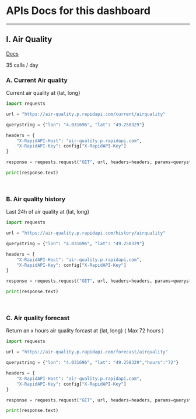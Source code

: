 # APIs Docs for this dashboard

---


## I. Air Quality

[Docs](https://rapidapi.com/weatherbit/api/air-quality/)

35 calls / day

### A. Current Air quality

Current air quality at {lat, long}

```python
import requests

url = "https://air-quality.p.rapidapi.com/current/airquality"

querystring = {"lon": "4.031696", "lat": "49.258329"}

headers = {
	"X-RapidAPI-Host": "air-quality.p.rapidapi.com",
	"X-RapidAPI-Key": config["X-RapidAPI-Key"]
}

response = requests.request("GET", url, headers=headers, params=querystring)

print(response.text)
```
<br>

### B. Air quality history

Last 24h of air quality at {lat, long}

```python
import requests

url = "https://air-quality.p.rapidapi.com/history/airquality"

querystring = {"lon": "4.031696", "lat": "49.258329"}

headers = {
	"X-RapidAPI-Host": "air-quality.p.rapidapi.com",
	"X-RapidAPI-Key": config["X-RapidAPI-Key"]
}

response = requests.request("GET", url, headers=headers, params=querystring)

print(response.text)
```
<br>

### C. Air quality forecast

Return an x hours air quality forcast at {lat, long}
( Max 72 hours )

```python
import requests

url = "https://air-quality.p.rapidapi.com/forecast/airquality"

querystring = {"lon": "4.031696", "lat": "49.258329","hours":"72"}

headers = {
	"X-RapidAPI-Host": "air-quality.p.rapidapi.com",
	"X-RapidAPI-Key": config["X-RapidAPI-Key"]
}

response = requests.request("GET", url, headers=headers, params=querystring)

print(response.text)
```
<br>